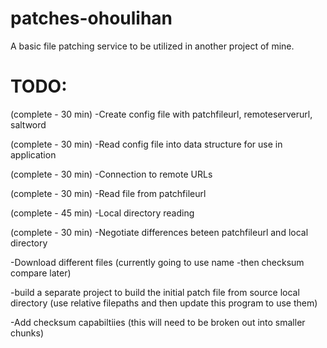 # patches-ohoulihan
A basic file patching service to be utilized in another project of mine.


# TODO:
(complete - 30 min) -Create config file with patchfileurl, remoteserverurl, saltword

(complete - 30 min) -Read config file into data structure for use in application

(complete - 30 min) -Connection to remote URLs

(complete - 30 min) -Read file from patchfileurl

(complete - 45 min) -Local directory reading

(complete - 30 min) -Negotiate differences beteen patchfileurl and local directory 

-Download different files  (currently going to use name -then checksum compare later) 

-build a separate project to build the initial patch file from source local directory  (use relative filepaths and then update this program to use them)

-Add checksum capabiltiies (this will need to be broken out into smaller chunks)

